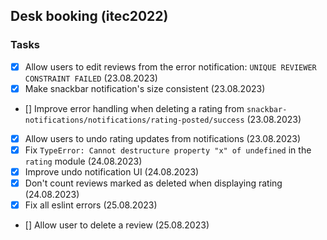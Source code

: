 ## Desk booking (itec2022)

### Tasks

- [x] Allow users to edit reviews from the error notification: `UNIQUE REVIEWER CONSTRAINT FAILED` (23.08.2023)
- [x] Make snackbar notification's size consistent (23.08.2023)
- [] Improve error handling when deleting a rating from `snackbar-notifications/notifications/rating-posted/success` (23.08.2023)
- [x] Allow users to undo rating updates from notifications (23.08.2023)
- [x] Fix `TypeError: Cannot destructure property "x" of undefined` in the `rating` module (24.08.2023)
- [x] Improve undo notification UI (24.08.2023)
- [x] Don't count reviews marked as deleted when displaying rating (24.08.2023)
- [x] Fix all eslint errors (25.08.2023)
- [] Allow user to delete a review (25.08.2023)
